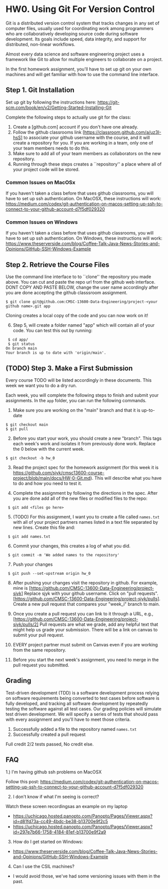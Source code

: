 # HW0. Using Git For Version Control
Git is a distributed version control system that tracks changes in any set of computer files, usually used for coordinating work among programmers who are collaboratively developing source code during software development. Its goals include speed, data integrity, and support for distributed, non-linear workflows.

Almost every data science and software engineering project uses a framework like Git to allow for multiple engineers to collaborate on a project.

In the first homework assignment, you'll have to set up git on your own machines and will get familiar with how to use the command line interface.

## Step 1. Git Installation
Set up git by following the instructions here: https://git-scm.com/book/en/v2/Getting-Started-Installing-Git

Complete the following steps to actually use git for the class:
1. Create a [github.com] account if you don't have one already.
2. Follow the github classrooms link [https://classroom.github.com/a/uz3I-hsS] to associate your github username with the course, and it will create a repository for you. If you are working in a team, only one of your team members needs to do this.
4. Make sure to add all of your team members as collaborators on the new repository.
5. Running through these steps creates a ``repository'' a place where all of your project code will be stored.

### Common Issues on MacOSx
If you haven't taken a class before that uses github classrooms, you will have to set up ssh authentication. On MacOSX, these instructions will work: https://medium.com/codex/git-authentication-on-macos-setting-up-ssh-to-connect-to-your-github-account-d7f5df029320

### Common Issues on Windows
If you haven't taken a class before that uses github classrooms, you will have to set up ssh authentication. On Windows, these instructions will work: https://www.theserverside.com/blog/Coffee-Talk-Java-News-Stories-and-Opinions/GitHub-SSH-Windows-Example

## Step 2. Retrieve the Course Files
Use the command line interface to to ``clone'' the 
repository you made above. You can cut and paste the repo url from the github web interface. DONT COPY AND PASTE BELOW, change the user name accordingly after you are done accepting the github classsroom assignment.
```
$ git clone git@github.com:CMSC-13600-Data-Engineering/project-<your github name>.git app
```
Cloning creates a local copy of the code and you can now work on it!

6. Step 5, will create a folder named "app" which will contain all of your code. You can test this out by running:
```
 $ cd app/
 $ git status
On branch main
Your branch is up to date with 'origin/main'.
```

## (TODO) Step 3. Make a First Submission
Every course TODO will be listed accordingly in these documents. This week we want you to do a dry run.

Each week, you will complete the following steps to finish and submit your assignments. In the `app` folder, you can run the following commands.

1. Make sure you are working on the "main" branch and that it is up-to-date
```
$ git checkout main
$ git pull
```
2. Before you start your work, you should create a new "branch". This tags each week's work and isolates it from previously done work. Replace the 0 below with the current week.
```
$ git checkout -b hw_0
```
3. Read the project spec for the homework assignment (for this week it is https://github.com/sjyk/cmsc13600-course-project/blob/main/docs/HW-0-Git.md). This will describe what you have to do and how you need to test it. 

4. Complete the assignment by following the directions in the spec. After you are done add all of the new files or modified files to the repo:
```
 $ git add <files go here>
```
5. (TODO) For this assignment, I want you to create a file called `names.txt` with all of your project partners names listed in a text file separated by new lines. Create this file and:
```
 $ git add names.txt
```
6. Commit your changes, this creates a log of what you did. 
```
 $ git commit -m 'We added names to the repository'
```
7. Push your changes
```
 $ git push --set-upstream origin hw_0
```
8. After pushing your changes visit the repository in github. For example, mine is [https://github.com/CMSC-13600-Data-Engineering/project-sjyk] Replace sjyk with your github username. Click on "pull requests". [https://github.com/CMSC-13600-Data-Engineering/project-sjyk/pulls]. Create a new pull request that compares your "week_i" branch to main.
   
9. Once you create a pull request you can link to it through a URL, e.g., [https://github.com/CMSC-13600-Data-Engineering/project-sjyk/pulls/2] Pull requests are what we grade, add any helpful text that might help us grade your submission. There will be a link on canvas to submit your pull request.

10. EVERY project partner must submit on Canvas even if you are working from the same repository.

11. Before you start the next week's assignment, you need to merge in the pull request you submitted.

## Grading
Test-driven development (TDD) is a software development process relying on software requirements being converted to test cases before software is fully developed, and tracking all software development by repeatedly testing the software against all test cases. Our grading policies will simulate test driven development. We will specify a series of tests that should pass with every assignment and you'll have to meet those criteria.

1. Successfully added a file to the repository named `names.txt`
2. Successfully created a pull request

Full credit 2/2 tests passed, No credit else.

## FAQ
1.) I'm having github ssh problems on MacOSX

Follow this post:
https://medium.com/codex/git-authentication-on-macos-setting-up-ssh-to-connect-to-your-github-account-d7f5df029320

2. I don't know if what I'm seeing is correct? 

Watch these screen recordingsas an example on my laptop
* https://uchicago.hosted.panopto.com/Panopto/Pages/Viewer.aspx?id=d81fd73a-cc49-4bdc-be38-b13700e9f2c5
* https://uchicago.hosted.panopto.com/Panopto/Pages/Viewer.aspx?id=297e7b66-1758-4184-81ef-b13700e9f2a9

3. How do I get started on Windows:
* https://www.theserverside.com/blog/Coffee-Talk-Java-News-Stories-and-Opinions/GitHub-SSH-Windows-Example

4. Can I use the CSIL machines?
* I would avoid those, we've had some versioning issues with them in the past.
